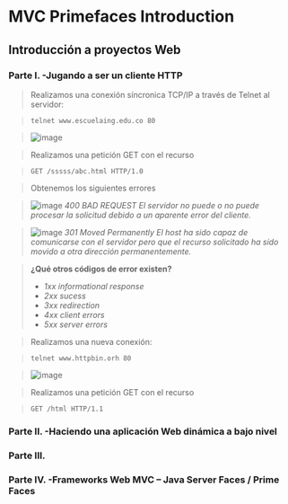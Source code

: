 # MVC Primefaces Introduction
## Introducción a proyectos Web

### Parte I. -Jugando a ser un cliente HTTP
> Realizamos una conexión síncronica TCP/IP a través de Telnet al servidor:


> ``` telnet www.escuelaing.edu.co 80 ``` 


> ![image](https://user-images.githubusercontent.com/59893804/93660244-4b6cd380-fa12-11ea-94d1-5d95016488bd.png)
> 

> Realizamos una petición GET con el recurso 


> ``` GET /sssss/abc.html HTTP/1.0 ```


> Obtenemos los siguientes errores

> ![image](https://user-images.githubusercontent.com/59893804/93660615-7ce79e00-fa16-11ea-9aa7-4bf5000b8b3b.png)
> _400 BAD REQUEST
El servidor no puede o no puede procesar la solicitud debido a un aparente error del cliente._

> ![image](https://user-images.githubusercontent.com/59893804/93660720-6261f480-fa17-11ea-8184-dac2b7859e19.png)
> _301 Moved Permanently
El host ha sido capaz de comunicarse con el servidor pero que el recurso solicitado ha sido movido a otra dirección permanentemente._

> **¿Qué otros códigos de error existen?**
> * _1xx informational response_
> * _2xx sucess_
> * _3xx redirection_
> * _4xx client errors_
> * _5xx server errors_

> Realizamos una  nueva conexión:


> ``` telnet www.httpbin.orh 80 ```

> ![image](https://user-images.githubusercontent.com/59893804/93660829-97227b80-fa18-11ea-844d-e4b5c47f2acc.png)

> Realizamos una petición GET con el recurso 


> ``` GET /html HTTP/1.1 ```





### Parte II. -Haciendo una aplicación Web dinámica a bajo nivel
### Parte III.
### Parte IV. -Frameworks Web MVC – Java Server Faces / Prime Faces
